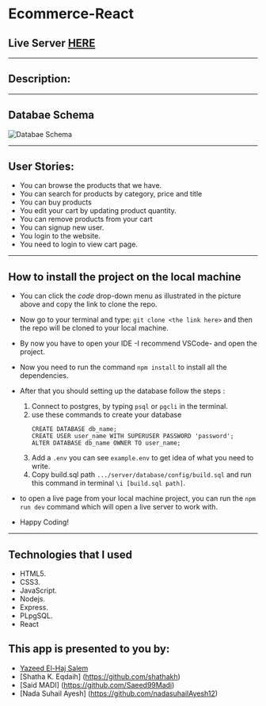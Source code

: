 # Ecommerce-React

## Live Server [HERE](https://reddit-yazeed.herokuapp.com/)

---

## Description:

---

## Databae Schema

![Databae Schema](https://i.imgur.com/DFhgiQI.png)

---

## User Stories:

- You can browse the products that we have.
- You can search for products by category, price and title
- You can buy products
- You edit your cart by updating product quantity.
- You can remove products from your cart
- You can signup new user.
- You login to the website.
- You need to login to view cart page.

---

## How to install the project on the local machine

- You can click the _code_ drop-down menu as illustrated in the picture above and copy the link to clone the repo.
- Now go to your terminal and type: `git clone <the link here>` and then the repo will be cloned to your local machine.
- By now you have to open your IDE -I recommend VSCode- and open the project.
- Now you need to run the command `npm install` to install all the dependencies.
- After that you should setting up the database follow the steps :

  1.  Connect to postgres, by typing `psql` or `pgcli` in the terminal.
  2.  use these commands to create your database
      ```
      CREATE DATABASE db_name;
      CREATE USER user_name WITH SUPERUSER PASSWORD 'password';
      ALTER DATABASE db_name OWNER TO user_name;
      ```
  3.  Add a `.env` you can see `example.env` to get idea of what you need to write.
  4.  Copy build.sql path `.../server/database/config/build.sql` and run this command in terminal `\i [build.sql path]`.

- to open a live page from your local machine project, you can run the `npm run dev` command which will open a live server to work with.
- Happy Coding!

---

## Technologies that I used

- HTML5.
- CSS3.
- JavaScript.
- Nodejs.
- Express.
- PLpgSQL.
- React

## This app is presented to you by:

- [Yazeed El-Haj Salem](https://github.com/ysalem-dev-89)
- [Shatha K. Eqdaih] (https://github.com/shathakh)
- [Said MADI] (https://github.com/Saeed99Madi)
- [Nada Suhail Ayesh] (https://github.com/nadasuhailAyesh12)
